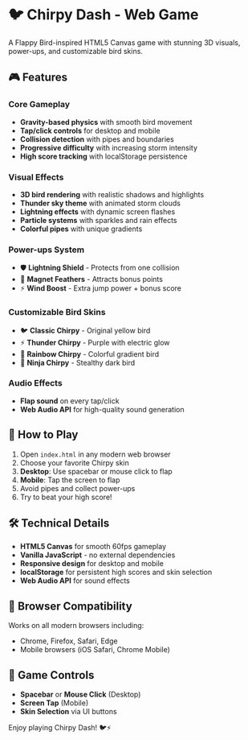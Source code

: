 # 🐦 Chirpy Dash - Web Game

A Flappy Bird-inspired HTML5 Canvas game with stunning 3D visuals, power-ups, and customizable bird skins.

## 🎮 Features

### Core Gameplay
- **Gravity-based physics** with smooth bird movement
- **Tap/click controls** for desktop and mobile
- **Collision detection** with pipes and boundaries
- **Progressive difficulty** with increasing storm intensity
- **High score tracking** with localStorage persistence

### Visual Effects
- **3D bird rendering** with realistic shadows and highlights
- **Thunder sky theme** with animated storm clouds
- **Lightning effects** with dynamic screen flashes
- **Particle systems** with sparkles and rain effects
- **Colorful pipes** with unique gradients

### Power-ups System
- 🛡️ **Lightning Shield** - Protects from one collision
- 🧲 **Magnet Feathers** - Attracts bonus points
- ⚡ **Wind Boost** - Extra jump power + bonus score

### Customizable Bird Skins
- 🐦 **Classic Chirpy** - Original yellow bird
- ⚡ **Thunder Chirpy** - Purple with electric glow
- 🌈 **Rainbow Chirpy** - Colorful gradient bird
- 🥷 **Ninja Chirpy** - Stealthy dark bird

### Audio Effects
- **Flap sound** on every tap/click
- **Web Audio API** for high-quality sound generation

## 🚀 How to Play

1. Open `index.html` in any modern web browser
2. Choose your favorite Chirpy skin
3. **Desktop**: Use spacebar or mouse click to flap
4. **Mobile**: Tap the screen to flap
5. Avoid pipes and collect power-ups
6. Try to beat your high score!

## 🛠️ Technical Details

- **HTML5 Canvas** for smooth 60fps gameplay
- **Vanilla JavaScript** - no external dependencies
- **Responsive design** for desktop and mobile
- **localStorage** for persistent high scores and skin selection
- **Web Audio API** for sound effects

## 📱 Browser Compatibility

Works on all modern browsers including:
- Chrome, Firefox, Safari, Edge
- Mobile browsers (iOS Safari, Chrome Mobile)

## 🎯 Game Controls

- **Spacebar** or **Mouse Click** (Desktop)
- **Screen Tap** (Mobile)
- **Skin Selection** via UI buttons

Enjoy playing Chirpy Dash! 🐦⚡
